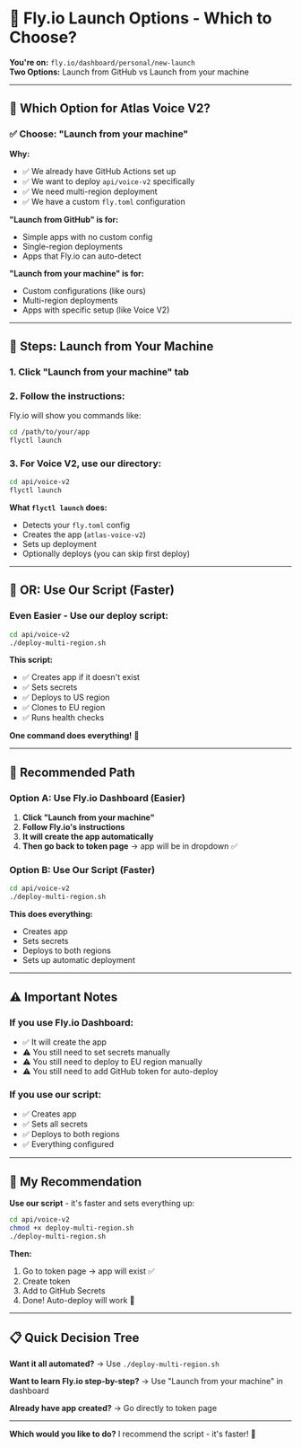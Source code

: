 # 🚀 Fly.io Launch Options - Which to Choose?

**You're on:** `fly.io/dashboard/personal/new-launch`  
**Two Options:** Launch from GitHub vs Launch from your machine

---

## 🎯 **Which Option for Atlas Voice V2?**

### **✅ Choose: "Launch from your machine"**

**Why:**
- ✅ We already have GitHub Actions set up
- ✅ We want to deploy `api/voice-v2` specifically
- ✅ We need multi-region deployment
- ✅ We have a custom `fly.toml` configuration

**"Launch from GitHub" is for:**
- Simple apps with no custom config
- Single-region deployments
- Apps that Fly.io can auto-detect

**"Launch from your machine" is for:**
- Custom configurations (like ours)
- Multi-region deployments
- Apps with specific setup (like Voice V2)

---

## 📝 **Steps: Launch from Your Machine**

### **1. Click "Launch from your machine" tab**

### **2. Follow the instructions:**

Fly.io will show you commands like:
```bash
cd /path/to/your/app
flyctl launch
```

### **3. For Voice V2, use our directory:**

```bash
cd api/voice-v2
flyctl launch
```

**What `flyctl launch` does:**
- Detects your `fly.toml` config
- Creates the app (`atlas-voice-v2`)
- Sets up deployment
- Optionally deploys (you can skip first deploy)

---

## 🔄 **OR: Use Our Script (Faster)**

### **Even Easier - Use our deploy script:**

```bash
cd api/voice-v2
./deploy-multi-region.sh
```

**This script:**
- ✅ Creates app if it doesn't exist
- ✅ Sets secrets
- ✅ Deploys to US region
- ✅ Clones to EU region
- ✅ Runs health checks

**One command does everything!** 🚀

---

## 🎯 **Recommended Path**

### **Option A: Use Fly.io Dashboard (Easier)**

1. **Click "Launch from your machine"**
2. **Follow Fly.io's instructions**
3. **It will create the app automatically**
4. **Then go back to token page** → app will be in dropdown ✅

### **Option B: Use Our Script (Faster)**

```bash
cd api/voice-v2
./deploy-multi-region.sh
```

**This does everything:**
- Creates app
- Sets secrets
- Deploys to both regions
- Sets up automatic deployment

---

## ⚠️ **Important Notes**

### **If you use Fly.io Dashboard:**

- ✅ It will create the app
- ⚠️ You still need to set secrets manually
- ⚠️ You still need to deploy to EU region manually
- ⚠️ You still need to add GitHub token for auto-deploy

### **If you use our script:**

- ✅ Creates app
- ✅ Sets all secrets
- ✅ Deploys to both regions
- ✅ Everything configured

---

## 🎯 **My Recommendation**

**Use our script** - it's faster and sets everything up:

```bash
cd api/voice-v2
chmod +x deploy-multi-region.sh
./deploy-multi-region.sh
```

**Then:**
1. Go to token page → app will exist ✅
2. Create token
3. Add to GitHub Secrets
4. Done! Auto-deploy will work 🎉

---

## 📋 **Quick Decision Tree**

**Want it all automated?**
→ Use `./deploy-multi-region.sh`

**Want to learn Fly.io step-by-step?**
→ Use "Launch from your machine" in dashboard

**Already have app created?**
→ Go directly to token page

---

**Which would you like to do?** I recommend the script - it's faster! 🚀

